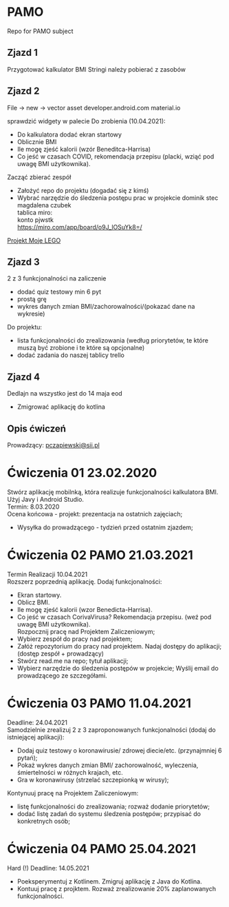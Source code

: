 # PAMO
Repo for PAMO subject

## Zjazd 1
Przygotować kalkulator BMI
Stringi należy pobierać z zasobów

## Zjazd 2
File -> new -> vector asset
developer.android.com
material.io

sprawdzić widgety w palecie
Do zrobienia (10.04.2021):
- Do kalkulatora dodać ekran startowy
- Oblicznie BMI
- Ile mogę zjeść kalorii (wzór Beneditca-Harrisa)
- Co jeść w czasach COVID, rekomendacja przepisu (placki, wziąć pod uwagę BMI użytkownika).

Zacząć zbierać zespół
- Założyć repo do projektu (dogadać się z kimś)
- Wybrać narzędzie do śledzenia postępu prac w projekcie
dominik stec  
magdalena czubek  
tablica miro:  
konto pjwstk  
https://miro.com/app/board/o9J_lOSuYk8=/  

[Projekt Moje LEGO](https://github.com/giedrys-michal/PAMO-LEGO)  

## Zjazd 3
2 z 3 funkcjonalności na zaliczenie
- dodać quiz testowy min 6 pyt
- prostą grę
- wykres danych zmian BMI/zachorowalności/(pokazać dane na wykresie)

Do projektu:
- lista funkcjonalności do zrealizowania (według priorytetów, te które muszą być zrobione i te które są opcjonalne)
- dodać zadania do naszej tablicy trello

## Zjazd 4
Dedlajn na wszystko jest do 14 maja eod
- Zmigrować aplikację do kotlina  

## Opis ćwiczeń
Prowadzący: pczapiewski@sii.pl

# Ćwiczenia 01  23.02.2020
Stwórz aplikację mobilnką, która realizuje funkcjonalności kalkulatora BMI. Użyj Javy i Android Studio.  
Termin: 8.03.2020  
Ocena końcowa - projekt: prezentacja na ostatnich zajęciach;  
- Wysyłka do prowadzącego - tydzień przed ostatnim zjazdem;  

# Ćwiczenia 02 PAMO 21.03.2021
Termin Realizacji 10.04.2021  
Rozszerz poprzednią aplikację. Dodaj funkcjonalności:
- Ekran startowy.
- Oblicz BMI.
- Ile mogę zjeść kalorii (wzor Benedicta-Harrisa).
- Co jeść w czasach CorivaVirusa? Rekomendacja przepisu.
(weź pod uwagę BMI użytkownika).  
Rozpocznij pracę nad Projektem Zaliczeniowym;  
- Wybierz zespół do pracy nad projektem;
- Załóż repozytorium do pracy nad projektem. Nadaj dostępy do aplikacji;
(dostęp zespół + prowadzący)
- Stwórz read.me na repo; tytuł aplikacji;
- Wybierz narzędzie do śledzenia postępów w projekcie;
Wyślij email do prowadzącego ze szczegółami.  

# Ćwiczenia 03 PAMO 11.04.2021
Deadline: 24.04.2021  
Samodzielnie zrealizuj 2 z 3 zaproponowanych funkcjonalności (dodaj do istniejącej aplikacji):
- Dodaj quiz testowy o koronawirusie/ zdrowej diecie/etc. (przynajmniej 6 pytań);
- Pokaż wykres danych zmian BMI/ zachorowalność, wyleczenia, śmiertelności w różnych krajach, etc.
- Gra w koronawirusy (strzelać szczepionką w wirusy);

Kontynuuj pracę na Projektem Zaliczeniowym:
- listę funkcjonalności do zrealizowania; rozważ dodanie priorytetów;
- dodać listę zadań do systemu śledzenia postępów; przypisać do konkretnych osób;

# Ćwiczenia 04 PAMO 25.04.2021
Hard (!) Deadline: 14.05.2021  

- Poeksperymentuj z Kotlinem. Zmigruj aplikację z Java do Kotlina.
- Kontuuj pracę z projktem. Rozważ zrealizowanie 20% zaplanowanych funkcjonalności.